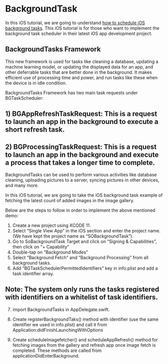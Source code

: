 # BackgroundTask

In this iOS tutorial, we are going to understand <a href="https://www.spaceotechnologies.com/ios-background-task-framework-app-update/">how to schedule iOS background tasks</a>. This iOS tutorial is for those who want to implement the background task scheduler in their latest iOS app development project.

## BackgroundTasks Framework

This new framework is used for tasks like cleaning a database, updating a machine learning model, or updating the displayed data for an app, and other deferrable tasks that are better done in the background. It makes efficient use of processing time and power, and run tasks like these when the device is in idle condition.

BackgroundTasks Framework has two main task requests under BGTaskScheduler:
## 1) BGAppRefreshTaskRequest: This is a request to launch an app in the background to execute a short refresh task.

## 2) BGProcessingTaskRequest: This is a request to launch an app in the background and execute a process that takes a longer time to complete.

BackgroundTasks can be used to perform various activities like database cleaning, uploading pictures to a server, syncing pictures in other devices, and many more.

In this iOS tutorial, we are going to take the iOS background task example of fetching the latest count of added images in the image gallery.

Below are the steps to follow in order to implement the above mentioned demo:

1. Create a new project using XCODE 11.
2. Select “Single View App” in the iOS section and enter the project name. (We have kept the project name as “SOBackgroundTask”).
3. Go to SoBackgroundTask Target and click on “Signing & Capabilities”, then click on “+ Capability”
4. Double-tap on “Background Modes”
5. Select “Background Fetch” and “Background Processing” from all background tasks.
6. Add “BGTaskSchedulerPermittedIdentifiers” key in info.plist and add a task identifier array.

## Note: The system only runs the tasks registered with identifiers on a whitelist of task identifiers.

7. import BackgroundTasks in AppDelegate.swift.

8. Create registerBackgroundTaks() method with identifier (use the same identifier we used in info.plist) and call it from Application:didFinishLaunchingWithOptions

9. Create scheduleImagefetcher() and scheduleAppRefresh() method for fetching images from the gallery and refresh app once image fetch is completed. These methods are called from applicationDidEnterBackground.
